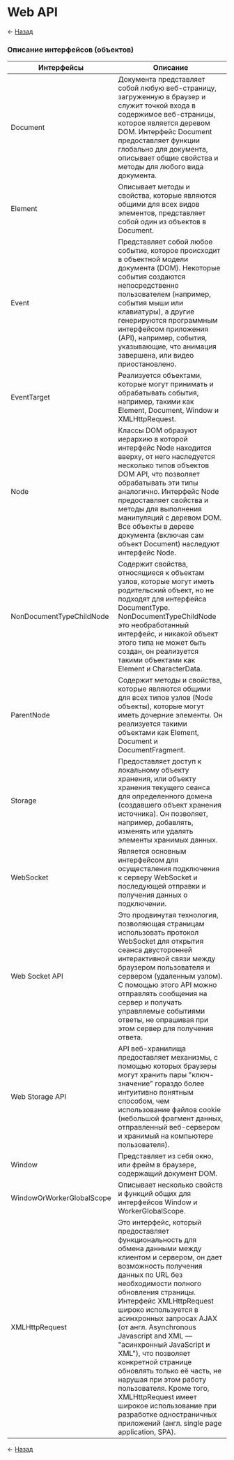 # Web API

← [Назад][back]

### Описание интерфейсов (объектов)

| Интерфейсы                | Описание                                                                                                                                                                                                                                                                                                                                                                                                                                                                                                                                                                                         |
|---------------------------|--------------------------------------------------------------------------------------------------------------------------------------------------------------------------------------------------------------------------------------------------------------------------------------------------------------------------------------------------------------------------------------------------------------------------------------------------------------------------------------------------------------------------------------------------------------------------------------------------|
| Document                  | Документа представляет собой любую веб-страницу, загруженную в браузер и служит точкой входа в содержимое веб-страницы, которое является деревом DOM. Интерфейс Document предоставляет функции глобально для документа, описывает общие свойства и методы для любого вида документа.                                                                                                                                                                                                                                                                                                             |
| Element                   | Описывает методы и свойства, которые являются общими для всех видов элементов, представляет собой один из объектов в Document.                                                                                                                                                                                                                                                                                                                                                                                                                                                                   |
| Event                     | Представляет собой любое событие, которое происходит в объектной модели документа (DOM). Некоторые события создаются непосредственно пользователем (например, события мыши или клавиатуры), а другие генерируются программным интерфейсом приложения (API), например, события, указывающие, что анимация завершена, или видео приостановлено.                                                                                                                                                                                                                                                    |
| EventTarget               | Реализуется объектами, которые могут принимать и обрабатывать события, например, такими как Element, Document, Window и XMLHttpRequest.                                                                                                                                                                                                                                                                                                                                                                                                                                                          |
| Node                      | Классы DOM образуют иерархию в которой интерфейс Node находится вверху, от него наследуется несколько типов объектов DOM API, что позволяет обрабатывать эти типы аналогично. Интерфейс Node предоставляет свойства и методы для выполнения манипуляций с деревом DOM. Все объекты в дереве документа (включая сам объект Document) наследуют интерфейс Node.                                                                                                                                                                                                                                    |
| NonDocumentTypeChildNode  | Содержит свойства, относящиеся к объектам узлов, которые могут иметь родительский объект, но не подходят для интерфейса DocumentType. NonDocumentTypeChildNode это необработанный интерфейс, и никакой объект этого типа не может быть создан, он реализуется такими объектами как Element и CharacterData.                                                                                                                                                                                                                                                                                      |
| ParentNode                | Содержит методы и свойства, которые являются общими для всех типов узлов (Node объекты), которые могут иметь дочерние элементы. Он реализуется такими объектами как Element, Document и DocumentFragment.                                                                                                                                                                                                                                                                                                                                                                                        |
| Storage                   | Предоставляет доступ к локальному объекту хранения, или объекту хранения текущего сеанса для определенного домена (создавшего объект хранения источника). Он позволяет, например, добавлять, изменять или удалять элементы хранимых данных.                                                                                                                                                                                                                                                                                                                                                      |
| WebSocket                 | Является основным интерфейсом для осуществления подключения к серверу WebSocket и последующей отправки и получения данных о подключении.                                                                                                                                                                                                                                                                                                                                                                                                                                                         |
| Web Socket API            | Это продвинутая технология, позволяющая страницам использовать протокол WebSocket для открытия сеанса двусторонней интерактивной связи между браузером пользователя и сервером (удаленным узлом). С помощью этого API можно отправлять сообщения на сервер и получать управляемые событиями ответы, не опрашивая при этом сервер для получения ответа.                                                                                                                                                                                                                                           |
| Web Storage API           | API веб-хранилища предоставляет механизмы, с помощью которых браузеры могут хранить пары "ключ-значение" гораздо более интуитивно понятным способом, чем использование файлов cookie (небольшой фрагмент данных, отправленный веб-сервером и хранимый на компьютере пользователя).                                                                                                                                                                                                                                                                                                               |
| Window                    | Представляет из себя окно, или фрейм в браузере, содержащий документ DOM.                                                                                                                                                                                                                                                                                                                                                                                                                                                                                                                        |
| WindowOrWorkerGlobalScope | Описывает несколько свойств и функций общих для интерфейсов Window и WorkerGlobalScope.                                                                                                                                                                                                                                                                                                                                                                                                                                                                                                          |
| XMLHttpRequest            | Это интерфейс, который предоставляет функциональность для обмена данными между клиентом и сервером, он дает возможность получения данных по URL без необходимости полного обновления страницы. Интерфейс XMLHttpRequest широко используется в асинхронных запросах AJAX (от англ. Asynchronous Javascript and XML — "асинхронный JavaScript и XML"), что позволяет конкретной странице обновлять только её часть, не нарушая при этом работу пользователя. Кроме того, XMLHttpRequest имеет широкое использование при разработке одностраничных приложений (англ. single page application, SPA). |

← [Назад][back]

[back]: <../.> "Назад к оглавлению"